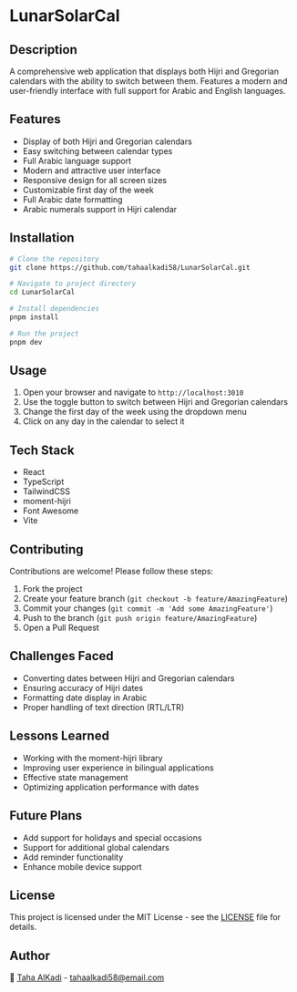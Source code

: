 # LunarSolarCal

## Description
A comprehensive web application that displays both Hijri and Gregorian calendars with the ability to switch between them. Features a modern and user-friendly interface with full support for Arabic and English languages.

## Features
* Display of both Hijri and Gregorian calendars
* Easy switching between calendar types
* Full Arabic language support
* Modern and attractive user interface
* Responsive design for all screen sizes
* Customizable first day of the week
* Full Arabic date formatting
* Arabic numerals support in Hijri calendar

## Installation
```bash
# Clone the repository
git clone https://github.com/tahaalkadi58/LunarSolarCal.git

# Navigate to project directory
cd LunarSolarCal

# Install dependencies
pnpm install

# Run the project
pnpm dev
```

## Usage
1. Open your browser and navigate to `http://localhost:3010`
2. Use the toggle button to switch between Hijri and Gregorian calendars
3. Change the first day of the week using the dropdown menu
4. Click on any day in the calendar to select it

## Tech Stack
* React
* TypeScript
* TailwindCSS
* moment-hijri
* Font Awesome
* Vite

## Contributing
Contributions are welcome! Please follow these steps:
1. Fork the project
2. Create your feature branch (`git checkout -b feature/AmazingFeature`)
3. Commit your changes (`git commit -m 'Add some AmazingFeature'`)
4. Push to the branch (`git push origin feature/AmazingFeature`)
5. Open a Pull Request

## Challenges Faced
* Converting dates between Hijri and Gregorian calendars
* Ensuring accuracy of Hijri dates
* Formatting date display in Arabic
* Proper handling of text direction (RTL/LTR)

## Lessons Learned
* Working with the moment-hijri library
* Improving user experience in bilingual applications
* Effective state management
* Optimizing application performance with dates

## Future Plans
* Add support for holidays and special occasions
* Support for additional global calendars
* Add reminder functionality
* Enhance mobile device support

## License
This project is licensed under the MIT License - see the [LICENSE](LICENSE) file for details.

## Author
📧 [Taha AlKadi](https://github.com/tahaalkadi58) - [tahaalkadi58@email.com](mailto:tahaalkadi58@email.com) 